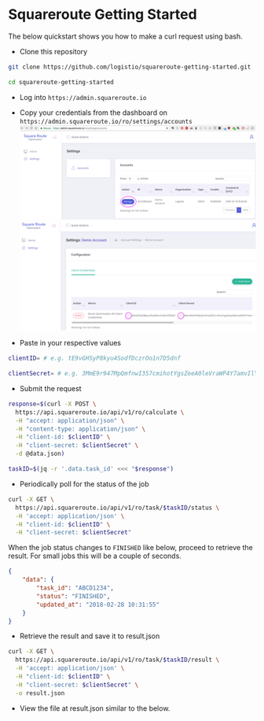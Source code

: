 # Squareroute Getting Started

The below quickstart shows you how to make a curl request using bash.

* Clone this repository
```bash
git clone https://github.com/logistio/squareroute-getting-started.git
```
```bash
cd squareroute-getting-started
```

* Log into ```https://admin.squareroute.io```
* Copy your credentials from the dashboard on ```https://admin.squareroute.io/ro/settings/accounts```
![](docs/squareroute-settings.png)
![](docs/squareroute-client-id-secret.png)

* Paste in your respective values 
```bash
clientID= # e.g. tE9vGHSyP8kyu4SodfDczrOo1n7D5dnf
```
```bash
clientSecret= # e.g. 3MmE9r947MpQmfnwI357cmihotYgsZeeA0leVraWP4Y7amvIlYpkKVWRolZkVz55lRcBcGVPNZ36SdqfeXeEwdlhj2PWgQnzIHeHii2wTsAd2lbB53txNZBoPKZ5545i
```

* Submit the request
```bash
response=$(curl -X POST \
  https://api.squareroute.io/api/v1/ro/calculate \
  -H "accept: application/json" \
  -H "content-type: application/json" \
  -H "client-id: $clientID" \
  -H "client-secret: $clientSecret" \
  -d @data.json)
```

```bash
taskID=$(jq -r '.data.task_id' <<< "$response")
```

* Periodically poll for the status of the job
```bash
curl -X GET \
  https://api.squareroute.io/api/v1/ro/task/$taskID/status \
  -H 'accept: application/json' \
  -H "client-id: $clientID" \
  -H "client-secret: $clientSecret"
```

When the job status changes to ```FINISHED``` like below, proceed to retrieve the result. For small jobs this will be a couple of seconds.

```json
{
    "data": {
        "task_id": "ABCD1234",
        "status": "FINISHED",
        "updated_at": "2018-02-28 10:31:55"
    }
}
```
* Retrieve the result and save it to result.json
```bash
curl -X GET \
  https://api.squareroute.io/api/v1/ro/task/$taskID/result \
  -H 'accept: application/json' \
  -H "client-id: $clientID" \
  -H "client-secret: $clientSecret" \
  -o result.json
```

* View the file at result.json similar to the below.

```bash

```